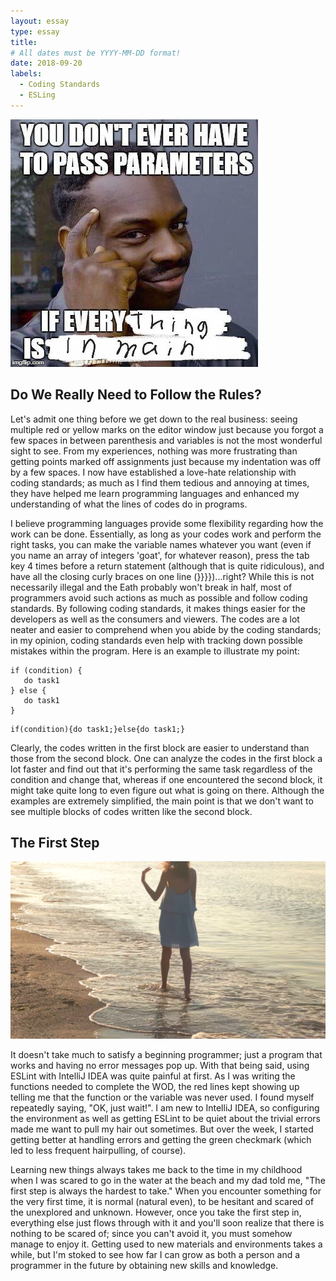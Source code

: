 ```yaml
---
layout: essay
type: essay
title: 
# All dates must be YYYY-MM-DD format!
date: 2018-09-20
labels:
  - Coding Standards
  - ESLing
---
```

<img class="ui medium right floated rounded image" src="../images/coding.jpg">

## Do We Really Need to Follow the Rules?

  Let's admit one thing before we get down to the real business: seeing multiple red or yellow marks on the editor window just because you forgot a few spaces in between parenthesis and variables is not the most wonderful sight to see. From my experiences, nothing was more frustrating than getting points marked off assignments just because my indentation was off by a few spaces. I now have established a love-hate relationship with coding standards; as much as I find them tedious and annoying at times, they have helped me learn programming languages and enhanced my understanding of what the lines of codes do in programs. 

  I believe programming languages provide some flexibility regarding how the work can be done. Essentially, as long as your codes work and perform the right tasks, you can make the variable names whatever you want (even if you name an array of integers 'goat', for whatever reason), press the tab key 4 times before a return statement (although that is quite ridiculous), and have all the closing curly braces on one line (}}}})...right?
 While this is not necessarily illegal and the Eath probably won't break in half, most of programmers avoid such actions as much as possible and follow coding standards. By following coding standards, it makes things easier for the developers as well as the consumers and viewers. The codes are a lot neater and easier to comprehend when you abide by the coding standards; in my opinion, coding standards even help with tracking down possible mistakes within the program. Here is an example to illustrate my point:
 
 
 ```
 if (condition) {
    do task1
} else {
    do task1
}
```

```
if(condition){do task1;}else{do task1;}
```

Clearly, the codes written in the first block are easier to understand than those from the second block. One can analyze the codes in the first block a lot faster and find out that it's performing the same task regardless of the condition and change that, whereas if one encountered the second block, it might take quite long to even figure out what is going on there. Although the examples are extremely simplified, the main point is that we don't want to see multiple blocks of codes written like the second block.

## The First Step

<img class="ui medium right floated rounded image" src="../images/sea.png">

  It doesn't take much to satisfy a beginning programmer; just a program that works and having no error messages pop up. With that being said, using ESLint with IntelliJ IDEA was quite painful at first. As I was writing the functions needed to complete the WOD, the red lines kept showing up telling me that the function or the variable was never used. I found myself repeatedly saying, "OK, just wait!". I am new to IntelliJ IDEA, so configuring the environment as well as getting ESLint to be quiet about the trivial errors made me want to pull my hair out sometimes. But over the week, I started getting better at handling errors and getting the green checkmark (which led to less frequent hairpulling, of course). 
  
 Learning new things always takes me back to the time in my childhood when I was scared to go in the water at the beach and my dad told me, "The first step is always the hardest to take." When you encounter something for the very first time, it is normal (natural even), to be hesitant and scared of the unexplored and unknown. However, once you take the first step in, everything else just flows through with it and you'll soon realize that there is nothing to be scared of; since you can't avoid it, you must somehow manage to enjoy it. Getting used to new materials and environments takes a while, but I'm stoked to see how far I can grow as both a person and a programmer in the future by obtaining new skills and knowledge. 
